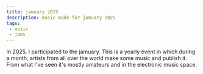 ```yaml
---
title: jamuary 2025
description: music made for jamuary 2025
tags: 
 - music
 - jams
---
```


In 2025, I participated to the jamuary. This is a yearly event in which during a month, artists from all over the world make some music and publish it. From what I've seen it's mostly amateurs and in the electronic music space.

